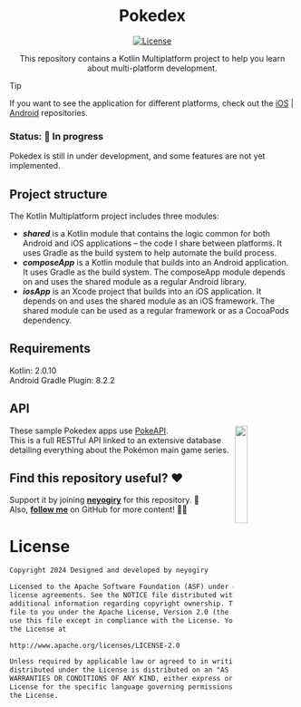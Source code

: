 <h1 align="center">Pokedex</h1>

<p align="center">
  <a href="https://opensource.org/licenses/Apache-2.0"><img alt="License" src="https://img.shields.io/badge/License-Apache%202.0-blue.svg"/></a>
</p>

<p align="center">
This repository contains a Kotlin Multiplatform project to help you learn about multi-platform development.

> [!TIP]
> If you want to see the application for different platforms, check out the [iOS](https://github.com/neyogiry/iOS-Pokedex) | [Android](https://github.com/neyogiry/Android-Pokedex) repositories.

### Status: 🚧 In progress
Pokedex is still in under development, and some features are not yet implemented.

## Project structure
The Kotlin Multiplatform project includes three modules:
- ***shared*** is a Kotlin module that contains the logic common for both Android and iOS applications – the code I share between platforms. It uses Gradle as the build system to help automate the build process.
- ***composeApp*** is a Kotlin module that builds into an Android application. It uses Gradle as the build system. The composeApp module depends on and uses the shared module as a regular Android library.
- ***iosApp*** is an Xcode project that builds into an iOS application. It depends on and uses the shared module as an iOS framework. The shared module can be used as a regular framework or as a CocoaPods dependency.

## Requirements
Kotlin: 2.0.10 <br>
Android Gradle Plugin: 8.2.2 <br>

## API
<img src="https://user-images.githubusercontent.com/24237865/83422649-d1b1d980-a464-11ea-8c91-a24fdf89cd6b.png" align="right" width="21%"/>

These sample Pokedex apps use [PokeAPI](https://pokeapi.co/).<br>
This is a full RESTful API linked to an extensive database detailing everything about the Pokémon main game series.

## Find this repository useful? ♥️
Support it by joining __[neyogiry](https://github.com/neyogiry/KMM-Pokedex/stargazers)__ for this repository. 🌟 <br>
Also, __[follow me](https://github.com/neyogiry)__ on GitHub for more content! 👨‍💻

# License
```xml
Copyright 2024 Designed and developed by neyogiry

Licensed to the Apache Software Foundation (ASF) under one or more contributor
license agreements. See the NOTICE file distributed with this work for
additional information regarding copyright ownership. The ASF licenses this
file to you under the Apache License, Version 2.0 (the "License"); you may not
use this file except in compliance with the License. You may obtain a copy of
the License at

http://www.apache.org/licenses/LICENSE-2.0

Unless required by applicable law or agreed to in writing, software
distributed under the License is distributed on an "AS IS" BASIS, WITHOUT
WARRANTIES OR CONDITIONS OF ANY KIND, either express or implied. See the
License for the specific language governing permissions and limitations under
the License.
```
